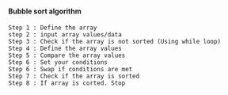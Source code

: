 #### Bubble sort algorithm

    Step 1 : Define the array
    step 2 : input array values/data
    Step 3 : Check if the array is not sorted (Using while loop)
    Step 4 : Define the array values
    Step 5 : Compare the array values
    Step 6 : Set your conditions
    Step 6 : Swap if conditions are met
    Step 7 : Check if the array is sorted
    Step 8 : If array is corted. Stop
